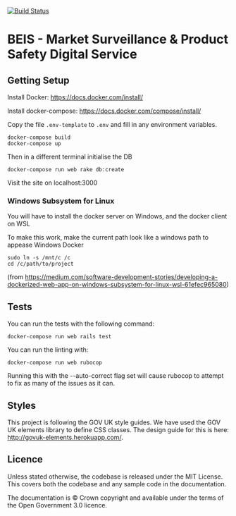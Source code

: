 [![Build Status](https://travis-ci.org/UKGovernmentBEIS/beis-mspsds.svg?branch=master)](https://travis-ci.org/UKGovernmentBEIS/beis-mspsds)
# BEIS - Market Surveillance & Product Safety Digital Service

## Getting Setup
Install Docker: https://docs.docker.com/install/

Install docker-compose: https://docs.docker.com/compose/install/

Copy the file `.env-template` to `.env` and fill in any environment variables.

```
docker-compose build
docker-compose up
```
Then in a different terminal initialise the DB
```
docker-compose run web rake db:create
```
Visit the site on localhost:3000

### Windows Subsystem for Linux
You will have to install the docker server on Windows, and the docker client on WSL

To make this work, make the current path look like a windows path to appease Windows Docker
```
sudo ln -s /mnt/c /c
cd /c/path/to/project
```

(from https://medium.com/software-development-stories/developing-a-dockerized-web-app-on-windows-subsystem-for-linux-wsl-61efec965080)

## Tests
You can run the tests with the following command:
```
docker-compose run web rails test
```

You can run the linting with:
```
docker-compose run web rubocop
```

Running this with the --auto-correct flag set will cause rubocop to attempt to fix as many of the issues as it can.

## Styles
This project is following the GOV UK style guides. We have used the GOV UK elements library to define CSS classes. The design guide for this is here: http://govuk-elements.herokuapp.com/.

## Licence

Unless stated otherwise, the codebase is released under the MIT License. This covers both the codebase and any sample code in the documentation.

The documentation is © Crown copyright and available under the terms of the Open Government 3.0 licence.